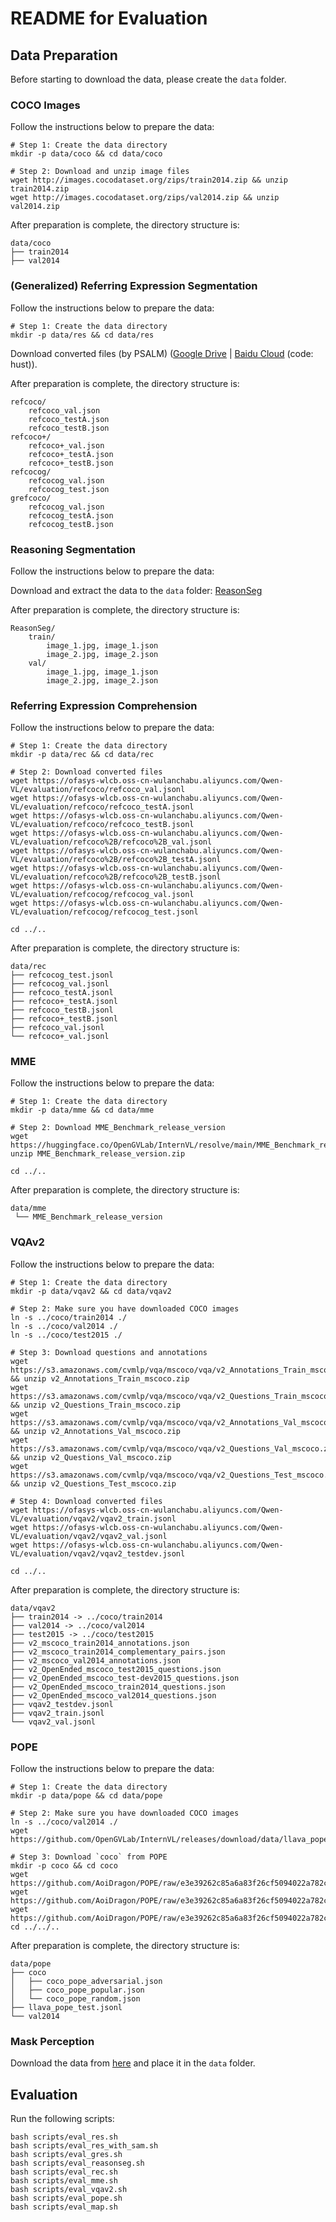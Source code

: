 # README for Evaluation

## Data Preparation

Before starting to download the data, please create the `data` folder.

### COCO Images

Follow the instructions below to prepare the data:

```shell
# Step 1: Create the data directory
mkdir -p data/coco && cd data/coco

# Step 2: Download and unzip image files
wget http://images.cocodataset.org/zips/train2014.zip && unzip train2014.zip
wget http://images.cocodataset.org/zips/val2014.zip && unzip val2014.zip
```

After preparation is complete, the directory structure is:

```shell
data/coco
├── train2014
├── val2014
```

### (Generalized) Referring Expression Segmentation

Follow the instructions below to prepare the data:
```shell
# Step 1: Create the data directory
mkdir -p data/res && cd data/res
```

Download converted files (by PSALM) ([Google Drive](https://drive.google.com/file/d/1EcC1tl1OQRgIqqy7KFG7JZz2KHujAQB3/view?usp=sharing) | [Baidu Cloud](https://pan.baidu.com/s/1NRGJGkJDUGn8CU-sU5ScOg) (code: hust)).

After preparation is complete, the directory structure is:
```shell
refcoco/
    refcoco_val.json
    refcoco_testA.json
    refcoco_testB.json
refcoco+/
    refcoco+_val.json
    refcoco+_testA.json
    refcoco+_testB.json
refcocog/
    refcocog_val.json
    refcocog_test.json
grefcoco/
    refcocog_val.json
    refcocog_testA.json
    refcocog_testB.json
```

### Reasoning Segmentation

Follow the instructions below to prepare the data:

Download and extract the data to the `data` folder: [ReasonSeg](https://drive.google.com/drive/folders/125mewyg5Ao6tZ3ZdJ-1-E3n04LGVELqy?usp=sharing)

After preparation is complete, the directory structure is:

```shell
ReasonSeg/
    train/
        image_1.jpg, image_1.json
        image_2.jpg, image_2.json
    val/
        image_1.jpg, image_1.json
        image_2.jpg, image_2.json
```

### Referring Expression Comprehension

Follow the instructions below to prepare the data:

```shell
# Step 1: Create the data directory
mkdir -p data/rec && cd data/rec

# Step 2: Download converted files
wget https://ofasys-wlcb.oss-cn-wulanchabu.aliyuncs.com/Qwen-VL/evaluation/refcoco/refcoco_val.jsonl
wget https://ofasys-wlcb.oss-cn-wulanchabu.aliyuncs.com/Qwen-VL/evaluation/refcoco/refcoco_testA.jsonl
wget https://ofasys-wlcb.oss-cn-wulanchabu.aliyuncs.com/Qwen-VL/evaluation/refcoco/refcoco_testB.jsonl
wget https://ofasys-wlcb.oss-cn-wulanchabu.aliyuncs.com/Qwen-VL/evaluation/refcoco%2B/refcoco%2B_val.jsonl
wget https://ofasys-wlcb.oss-cn-wulanchabu.aliyuncs.com/Qwen-VL/evaluation/refcoco%2B/refcoco%2B_testA.jsonl
wget https://ofasys-wlcb.oss-cn-wulanchabu.aliyuncs.com/Qwen-VL/evaluation/refcoco%2B/refcoco%2B_testB.jsonl
wget https://ofasys-wlcb.oss-cn-wulanchabu.aliyuncs.com/Qwen-VL/evaluation/refcocog/refcocog_val.jsonl
wget https://ofasys-wlcb.oss-cn-wulanchabu.aliyuncs.com/Qwen-VL/evaluation/refcocog/refcocog_test.jsonl

cd ../..
```

After preparation is complete, the directory structure is:

```shell
data/rec
├── refcocog_test.jsonl
├── refcocog_val.jsonl
├── refcoco_testA.jsonl
├── refcoco+_testA.jsonl
├── refcoco_testB.jsonl
├── refcoco+_testB.jsonl
├── refcoco_val.jsonl
└── refcoco+_val.jsonl
```

### MME

Follow the instructions below to prepare the data:

```shell
# Step 1: Create the data directory
mkdir -p data/mme && cd data/mme

# Step 2: Download MME_Benchmark_release_version
wget https://huggingface.co/OpenGVLab/InternVL/resolve/main/MME_Benchmark_release_version.zip
unzip MME_Benchmark_release_version.zip

cd ../..
```

After preparation is complete, the directory structure is:

```shell
data/mme
 └── MME_Benchmark_release_version
```

### VQAv2

Follow the instructions below to prepare the data:

```shell
# Step 1: Create the data directory
mkdir -p data/vqav2 && cd data/vqav2

# Step 2: Make sure you have downloaded COCO images
ln -s ../coco/train2014 ./
ln -s ../coco/val2014 ./
ln -s ../coco/test2015 ./

# Step 3: Download questions and annotations
wget https://s3.amazonaws.com/cvmlp/vqa/mscoco/vqa/v2_Annotations_Train_mscoco.zip && unzip v2_Annotations_Train_mscoco.zip
wget https://s3.amazonaws.com/cvmlp/vqa/mscoco/vqa/v2_Questions_Train_mscoco.zip && unzip v2_Questions_Train_mscoco.zip
wget https://s3.amazonaws.com/cvmlp/vqa/mscoco/vqa/v2_Annotations_Val_mscoco.zip && unzip v2_Annotations_Val_mscoco.zip
wget https://s3.amazonaws.com/cvmlp/vqa/mscoco/vqa/v2_Questions_Val_mscoco.zip && unzip v2_Questions_Val_mscoco.zip
wget https://s3.amazonaws.com/cvmlp/vqa/mscoco/vqa/v2_Questions_Test_mscoco.zip && unzip v2_Questions_Test_mscoco.zip

# Step 4: Download converted files
wget https://ofasys-wlcb.oss-cn-wulanchabu.aliyuncs.com/Qwen-VL/evaluation/vqav2/vqav2_train.jsonl
wget https://ofasys-wlcb.oss-cn-wulanchabu.aliyuncs.com/Qwen-VL/evaluation/vqav2/vqav2_val.jsonl
wget https://ofasys-wlcb.oss-cn-wulanchabu.aliyuncs.com/Qwen-VL/evaluation/vqav2/vqav2_testdev.jsonl

cd ../..
```

After preparation is complete, the directory structure is:

```shell
data/vqav2
├── train2014 -> ../coco/train2014
├── val2014 -> ../coco/val2014
├── test2015 -> ../coco/test2015
├── v2_mscoco_train2014_annotations.json
├── v2_mscoco_train2014_complementary_pairs.json
├── v2_mscoco_val2014_annotations.json
├── v2_OpenEnded_mscoco_test2015_questions.json
├── v2_OpenEnded_mscoco_test-dev2015_questions.json
├── v2_OpenEnded_mscoco_train2014_questions.json
├── v2_OpenEnded_mscoco_val2014_questions.json
├── vqav2_testdev.jsonl
├── vqav2_train.jsonl
└── vqav2_val.jsonl
```

### POPE

Follow the instructions below to prepare the data:

```shell
# Step 1: Create the data directory
mkdir -p data/pope && cd data/pope

# Step 2: Make sure you have downloaded COCO images
ln -s ../coco/val2014 ./
wget https://github.com/OpenGVLab/InternVL/releases/download/data/llava_pope_test.jsonl

# Step 3: Download `coco` from POPE
mkdir -p coco && cd coco
wget https://github.com/AoiDragon/POPE/raw/e3e39262c85a6a83f26cf5094022a782cb0df58d/output/coco/coco_pope_adversarial.json
wget https://github.com/AoiDragon/POPE/raw/e3e39262c85a6a83f26cf5094022a782cb0df58d/output/coco/coco_pope_popular.json
wget https://github.com/AoiDragon/POPE/raw/e3e39262c85a6a83f26cf5094022a782cb0df58d/output/coco/coco_pope_random.json
cd ../../..
```

After preparation is complete, the directory structure is:

```shell
data/pope
├── coco
│   ├── coco_pope_adversarial.json
│   ├── coco_pope_popular.json
│   └── coco_pope_random.json
├── llava_pope_test.jsonl
└── val2014
```

### Mask Perception

Download the data from [here](https://huggingface.co/datasets/yayafengzi/Mask_Perception) and place it in the `data` folder.

## Evaluation

Run the following scripts:

```shell
bash scripts/eval_res.sh
bash scripts/eval_res_with_sam.sh
bash scripts/eval_gres.sh
bash scripts/eval_reasonseg.sh
bash scripts/eval_rec.sh
bash scripts/eval_mme.sh
bash scripts/eval_vqav2.sh
bash scripts/eval_pope.sh
bash scripts/eval_map.sh
```

